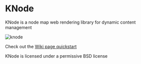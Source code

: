 KNode
===
KNode is a node map web rendering library for dynamic content management

![knode](https://github.com/marcodiiga/knode/raw/master/samples/knodemainshot.png)

Check out the [Wiki page quickstart](https://github.com/marcodiiga/knode/wiki)

KNode is licensed under a permissive BSD license
